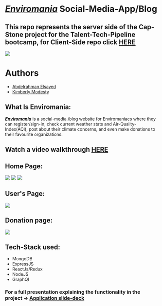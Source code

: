# [***Enviromania***](https://enviromania.netlify.app/) Social-Media-App/Blog
## This repo represents the server side of the Cap-Stone project for the Talent-Tech-Pipeline bootcamp, for Client-Side repo click [HERE](https://github.com/abdel-elsayed/Cap-Stone-TTP-frontend)

![](https://github.com/abdel-elsayed/Cap-Stone-TTP-frontend/blob/master/src/assets/Enviromaniacs.png)   

# Authors
* [Abdelrahman Elsayed](https://github.com/abdel-elsayed)
* [Kimberly Modesty](https://github.com/RoseAsuko)

## What Is Enviromania:

[***Enviromania***](https://enviromania.netlify.app/)  is a social-media /blog website for Enviromaniacs where they can register/sign-in, check current weather stats and Air-Quality-Index(AQI), post about their climate concerns, and even make donations to their favourite organizations. 

## Watch a video walkthrough [HERE](https://www.youtube.com/watch?v=RYkkgoIA2D4&t=2s)


## Home Page:

![](https://github.com/abdel-elsayed/Cap-Stone-TTP-frontend/blob/master/src/assets/Screen%20Shot%202021-01-28%20at%206.36.11%20PM.png)
![](https://github.com/abdel-elsayed/Cap-Stone-TTP-frontend/blob/master/src/assets/Screen%20Shot%202021-01-28%20at%206.36.42%20PM.png)
![](https://github.com/abdel-elsayed/Cap-Stone-TTP-frontend/blob/master/src/assets/Screen%20Shot%202021-01-28%20at%206.36.53%20PM.png)


## User's Page:

![](https://github.com/abdel-elsayed/Cap-Stone-TTP-frontend/blob/master/src/assets/Screen%20Shot%202021-01-28%20at%206.52.41%20PM.png)

## Donation page:

![](https://github.com/abdel-elsayed/Cap-Stone-TTP-frontend/blob/master/src/assets/Screen%20Shot%202021-01-28%20at%206.53.09%20PM.png)

## Tech-Stack used:
* MongoDB
* ExpressJS
* ReactJs/Redux
* NodeJS
* GraphQl


### For a full presentation explaining the functionality in the project -> [Application slide-deck](https://docs.google.com/presentation/d/1deSbx2niKr5YkGY7llPb6nZyx5LYLpeuM_oU9UXj1hg/edit#slide=id.gb473972fc6_0_48)
